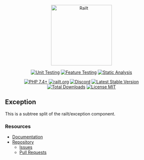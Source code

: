 <p align="center">
    <img src="https://railt.org/images/logo-dark.svg" width="200" alt="Railt" />
</p>
<p align="center">
    <a href="https://github.com/railt/exception/actions?workflow=Unit+Testing"><img src="https://github.com/railt/exception/workflows/Unit%20Testing/badge.svg" alt="Unit Testing" /></a>
    <a href="https://github.com/railt/exception/actions?workflow=Feature+Testing"><img src="https://github.com/railt/exception/workflows/Feature%20Testing/badge.svg" alt="Feature Testing" /></a>
    <a href="https://github.com/railt/exception/actions?workflow=Static+Analysis"><img src="https://github.com/railt/exception/workflows/Static%20Analysis/badge.svg" alt="Static Analysis" /></a>
</p>
<p align="center">
    <a href="https://packagist.org/packages/railt/exception"><img src="https://img.shields.io/badge/PHP-7.4+-6f4ca5.svg" alt="PHP 7.4+"></a>
    <a href="https://railt.org"><img src="https://img.shields.io/badge/official-site-6f4ca5.svg" alt="railt.org"></a>
    <a href="https://discord.gg/ND7SpD4"><img src="https://img.shields.io/badge/discord-chat-6f4ca5.svg" alt="Discord"></a>
    <a href="https://packagist.org/packages/railt/exception"><img src="https://poser.pugx.org/railt/exception/version" alt="Latest Stable Version"></a>
    <a href="https://packagist.org/packages/railt/exception"><img src="https://poser.pugx.org/railt/exception/downloads" alt="Total Downloads"></a>
    <a href="https://raw.githubusercontent.com/railt/exception/master/LICENSE.md"><img src="https://poser.pugx.org/railt/exception/license" alt="License MIT"></a>
</p>


## Exception

This is a subtree split of the railt/exception component.

### Resources

- [Documentation](https://github.com/railt/docs)
- [Repository](https://github.com/railt/railt)
    - [Issues](https://github.com/railt/railt/issues)
    - [Pull Requests](https://github.com/railt/railt/pulls)
